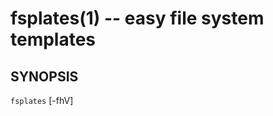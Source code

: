 fsplates(1) -- easy file system templates
=====================================

## SYNOPSIS

`fsplates` [-fhV] <template> [destination=$PWD]

## OPTIONS

    `-f, --force`    write over any existing files
    `-h, --help`     show this help message
    `-V, --version`  print version number

## EXAMPLES

simple one file
  $ fsplate Makefile

target a sub-directory
  $ fsplate component myproject

## About

Templates are just normal files and directories. By default fsplates searches within `~/.fsplates` for a the template you call. It will then walk through each file in the template (if its a directory) and replace variables with values. variables are denoted by double mustaches `{{var here}}`. values are looked up within `~/.fsplates/.config.json`. Any values not found will be prompted for. The resulting Files are written to the working directory unless you specify a `destination`. Don't worry about files being overwritten, fsplates, will prompt before doing anything dangerous. File paths can also contain mustaches. Check out the projects [templates](templates) directory for example templates.

## see also

- [visionmedia/ngen](https://github.com/visionmedia/ngen)
- [bit101/STProjectMaker](https://github.com/bit101/STProjectMaker)